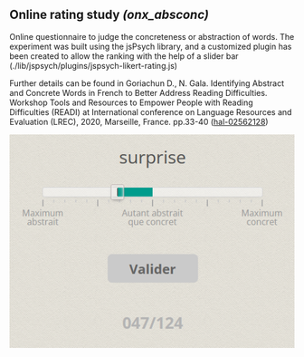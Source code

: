 ## Online rating study _(onx_absconc)_

Online questionnaire to judge the concreteness or abstraction of words. 
The experiment was built using the jsPsych library, and a customized plugin has been created to allow the ranking with the help of a slider bar (./lib/jspsych/plugins/jspsych-likert-rating.js)

Further details can be found in Goriachun D., N. Gala. Identifying Abstract and Concrete Words in French to Better Address Reading Difficulties. Workshop Tools and Resources to Empower People with Reading Difficulties (READI) at International conference on Language Resources and Evaluation (LREC), 2020, Marseille, France. pp.33-40 ([hal-02562128](https://hal.science/hal-02562128))

![Example of rating bar for one of the 124 words](img/ex_slider_0.PNG)

